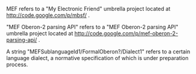 MEF refers to a "My Electronic Friend" umbrella project located at http://code.google.com/p/mbsf/ .

"MEF Oberon-2 parsing API" refers to a "MEF Oberon-2 parsing API" umbrella project located at http://code.google.com/p/mef-oberon-2-parsing-api/ .

A string "MEFSublanguageId1/FormalOberon?/Dialect1" refers to a certain language dialect, a normative specification of which is under preparation process.